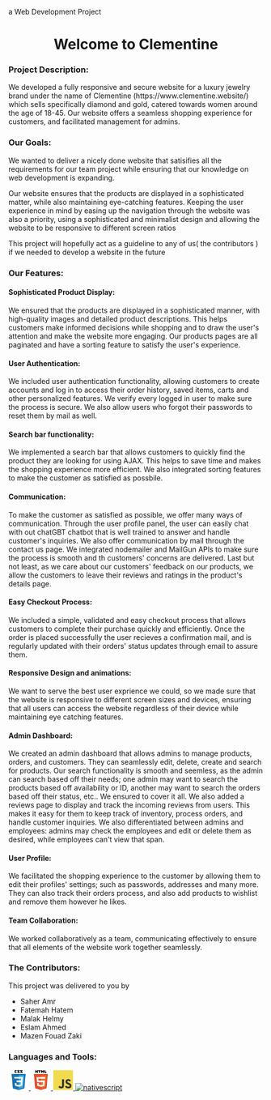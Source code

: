 a Web Development Project

<h1 align="center">Welcome to Clementine</h1>
<h3 align="left">Project Description:</h3>
<p>We developed a fully responsive and secure website for a luxury jewelry brand under the name of Clementine (https://www.clementine.website/) 
which sells specifically diamond and gold, catered towards women around the age of 18-45. Our website offers a seamless shopping experience for customers, and facilitated management for admins.</p>

<h3 align="left">Our Goals:</h3>
<p> We wanted to deliver a nicely done website that satisifies all the requirements for our team project while ensuring that our knowledge on web development is expanding. </p>

<p>Our website ensures that the products are displayed in a sophisticated matter, while also maintaining eye-catching features. Keeping the user experience in mind by easing up the navigation through the website was also a priority, using a sophisticated and minimalist design and allowing the website to be responsive to different screen ratios</p>
<p>This project will hopefully act as a guideline to any of us( the contributors ) if we needed to develop a website in the future</p>

<h3 align="left">Our Features:</h3>
<h4> Sophisticated Product Display: </h4> <p> We ensured that the products are displayed in a sophisticated manner, with high-quality images and detailed product descriptions. This helps customers make informed decisions while shopping and to draw the user's attention and make the website more engaging. Our products pages are all paginated and have a sorting feature to satisfy the user's experience. </p>

<h4> User Authentication: </h4> <p> We included user authentication functionality, allowing customers to create accounts and log in to access their order history, saved items, carts and other personalized features. We verify every logged in user to make sure the process is secure. We also allow users who forgot their passwords to reset them by mail as well. </p>


<h4>Search bar functionality: </h4> <p> We implemented a search bar that allows customers to quickly find the product they are looking for using AJAX. This helps to save time and makes the shopping experience more efficient. We also integrated sorting features to make the customer as satisfied as possbile.</p>

<h4>Communication: </h4> <p> To make the customer as satisfied as possible, we offer many ways of communication. Through the user profile panel, the user can easily chat with out chatGBT chatbot that is well trained to answer and handle customer's inquiries. We also offer communication by mail through the contact us page. We integrated nodemailer and MailGun APIs to make sure the process is smooth and th customers' concerns are delivered. Last but not least, as we care about our customers' feedback on our products, we allow the customers to leave their reviews and ratings in the product's details page.</p>


<h4> Easy Checkout Process: </h4> <p> We included a simple, validated and easy checkout process that allows customers to complete their purchase quickly and efficiently. Once the order is placed successfully the user recieves a confirmation mail, and is regularly updated  with their orders' status updates through email to assure them. </p>

<h4> Responsive Design and animations: </h4> <p> We want to serve the best user exprience we could, so we made sure that the website is responsive to different screen sizes and devices, ensuring that all users can access the website regardless of their device while maintaining eye catching features. </p>

<h4> Admin Dashboard: </h4> <p> We created an admin dashboard that allows admins to manage products, orders, and customers. They can seamlessly edit, delete, create and search for products. Our search functionality is smooth and seemless, as the admin can search based off their needs; one admin may want to search the products based off availability or ID, another may want to search the orders based off their status, etc.. We ensured to cover it all. We also added a reviews page to display and track the incoming reviews from users. This makes it easy for them to keep track of inventory, process orders, and handle customer inquiries. We also differentiated between admins and employees: admins may check the employees and edit or delete them as desired, while employees can't view that span. </p>

<h4> User Profile: </h4> <p> We facilitated the shopping experience to the customer by allowing them to edit their profiles' settings; such as passwords, addresses and many more. They can also track their orders process, and also add products to wishlist and remove them however he likes. </p>

<h4> Team Collaboration: </h4> <p> We worked collaboratively as a team, communicating effectively to ensure that all elements of the website work together seamlessly. </p>

<!-- <h3 align="left">Setbacks: </h3>
 -->

<h3 align="left">The Contributors:</h3>
<p> This project was delivered to you by
<ul>
  <li> Saher Amr</li>
  <li> Fatemah Hatem </li>
  <li>Malak Helmy</li> 
  <li>Eslam Ahmed</li>
  <li>Mazen Fouad Zaki </li>
</ul>
</p>


<h3 align="left">Languages and Tools:</h3>
<p align="left"> <a href="https://www.w3schools.com/css/" target="_blank" rel="noreferrer"> <img src="https://raw.githubusercontent.com/devicons/devicon/master/icons/css3/css3-original-wordmark.svg" alt="css3" width="40" height="40"/> </a> <a href="https://www.w3.org/html/" target="_blank" rel="noreferrer"> <img src="https://raw.githubusercontent.com/devicons/devicon/master/icons/html5/html5-original-wordmark.svg" alt="html5" width="40" height="40"/> </a> <a href="https://developer.mozilla.org/en-US/docs/Web/JavaScript" target="_blank" rel="noreferrer"> <img src="https://raw.githubusercontent.com/devicons/devicon/master/icons/javascript/javascript-original.svg" alt="javascript" width="40" height="40"/> </a> <a href="https://nativescript.org/" target="_blank" rel="noreferrer"> <img src="https://raw.githubusercontent.com/detain/svg-logos/780f25886640cef088af994181646db2f6b1a3f8/svg/nativescript.svg" alt="nativescript" width="40" height="40"/> </a> </p>
